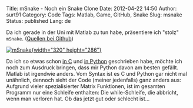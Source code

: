 Title: mSnake - Noch ein Snake Clone
Date: 2012-04-22 14:50
Author: surt91
Category: Code
Tags: Matlab, Game, GitHub, Snake
Slug: msnake
Status: published
Lang: de

Da ich gerade in der Uni mit Matlab zu tun habe, präsentiere ich "stolz"
`mSnake`. ([Quellen bei Github](https://github.com/surt91/mSnake))

[![mSnake]({filename}/img/msnake.png){width="320" height="286"}]({filename}/img/msnake.png)

Da ich so etwas schon [in C]({filename}/snake.md) und
[in Python]({filename}/pysnake.md)
geschrieben habe, möchte ich noch zum Ausdruck bringen, dass mir Python
davon am besten gefällt.  
Matlab ist irgendwie anders. Vom Syntax ist es C und Python gar nicht
mal unähnlich, dennoch sieht der Code (meiner jedenfalls) ganz anders
aus: Aufgrund vieler spezialisierter Matrix Funktionen, ist im gesamten
Programm nur eine Schleife enthalten: Die while-Schleife, die abbricht,
wenn man verloren hat. Ob das jetzt gut oder schlecht ist...
